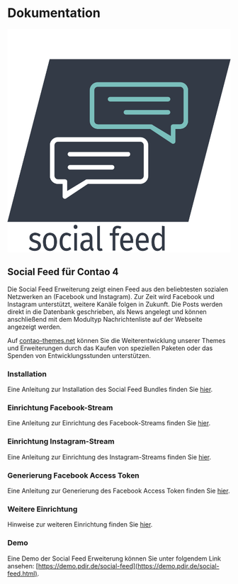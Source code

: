# Dokumentation

![](../_images/social-feed/social_feed_logo.svg#noborder ':size=150')

## Social Feed für Contao 4

Die Social Feed Erweiterung zeigt einen Feed aus den beliebtesten sozialen Netzwerken an (Facebook und Instagram). Zur Zeit wird Facebook und Instagram unterstützt, weitere Kanäle folgen in Zukunft. Die Posts werden direkt in die Datenbank geschrieben, als News angelegt und können anschließend mit dem Modultyp Nachrichtenliste auf der Webseite angezeigt werden.

Auf [contao-themes.net](https://contao-themes.net/sponsoring.html?isorc=3) können Sie die Weiterentwicklung unserer Themes und Erweiterungen durch das Kaufen von speziellen Paketen oder das Spenden von Entwicklungsstunden unterstützen.

### Installation

Eine Anleitung zur Installation des Social Feed Bundles finden Sie [hier](/social-feed/installation.md).

### Einrichtung Facebook-Stream

Eine Anleitung zur Einrichtung des Facebook-Streams finden Sie [hier](/social-feed/einrichtung-facebook-stream.md).

### Einrichtung Instagram-Stream

Eine Anleitung zur Einrichtung des Instagram-Streams finden Sie [hier](/social-feed/einrichtung-instagram-stream.md).

### Generierung Facebook Access Token

Eine Anleitung zur Generierung des Facebook Access Token finden Sie [hier](/social-feed/generierung-des-facebook-access-tokens.md).

### Weitere Einrichtung

Hinweise zur weiteren Einrichtung finden Sie [hier](/social-feed/einrichtung.md).

### Demo

Eine Demo der Social Feed Erweiterung können Sie unter folgendem Link ansehen: [https://demo.pdir.de/social-feed](https://demo.pdir.de/social-feed.html).


